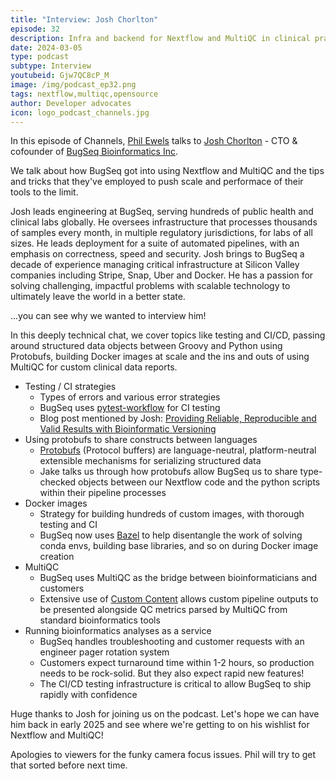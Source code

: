 ```yaml
---
title: "Interview: Josh Chorlton"
episode: 32
description: Infra and backend for Nextflow and MultiQC in clinical practice.
date: 2024-03-05
type: podcast
subtype: Interview
youtubeid: Gjw7QC8cP_M
image: /img/podcast_ep32.png
tags: nextflow,multiqc,opensource
author: Developer advocates
icon: logo_podcast_channels.jpg
---
```


In this episode of Channels, [Phil Ewels](https://twitter.com/tallphil) talks to [Josh Chorlton](https://joshchorlton.com/) - CTO & cofounder of [BugSeq Bioinformatics Inc](https://bugseq.com/).

We talk about how BugSeq got into using Nextflow and MultiQC and the tips and tricks that they've employed to push scale and performace of their tools to the limit.

<!-- end-archive-description -->

Josh leads engineering at BugSeq, serving hundreds of public health and clinical labs globally. He oversees infrastructure that processes thousands of samples every month, in multiple regulatory jurisdictions, for labs of all sizes. He leads deployment for a suite of automated pipelines, with an emphasis on correctness, speed and security. Josh brings to BugSeq a decade of experience managing critical infrastructure at Silicon Valley companies including Stripe, Snap, Uber and Docker. He has a passion for solving challenging, impactful problems with scalable technology to ultimately leave the world in a better state.

...you can see why we wanted to interview him!

In this deeply technical chat, we cover topics like testing and CI/CD, passing around structured data objects between Groovy and Python using Protobufs, building Docker images at scale and the ins and outs of using MultiQC for custom clinical data reports.

* Testing / CI strategies
    * Types of errors and various error strategies
    * BugSeq uses [pytest-workflow](https://pytest-workflow.readthedocs.io/en/stable/) for CI testing
    * Blog post mentioned by Josh: [Providing Reliable, Reproducible and Valid Results with Bioinformatic Versioning](https://docs.bugseq.com/blog/2023/11/15/providing-reliable-reproducible-and-valid-results-with-bioinformatic-versioning/)
* Using protobufs to share constructs between languages
    * [Protobufs](https://protobuf.dev/) (Protocol buffers) are language-neutral, platform-neutral extensible mechanisms for serializing structured data
    * Jake talks us through how protobufs allow BugSeq us to share type-checked objects between our Nextflow code and the python scripts within their pipeline processes
* Docker images
    * Strategy for building hundreds of custom images, with thorough testing and CI
    * BugSeq now uses [Bazel](https://bazel.build/) to help disentangle the work of solving conda envs, building base libraries, and so on during Docker image creation
* MultiQC
    * BugSeq uses MultiQC as the bridge between bioinformaticians and customers
    * Extensive use of [Custom Content](https://multiqc.info/docs/custom_content/) allows custom pipeline outputs to be presented alongside QC metrics parsed by MultiQC from standard bioinformatics tools
* Running bioinformatics analyses as a service
    * BugSeq handles troubleshooting and customer requests with an engineer pager rotation system
    * Customers expect turnaround time within 1-2 hours, so production needs to be rock-solid. But they also expect rapid new features!
    * The CI/CD testing infrastructure is critical to allow BugSeq to ship rapidly with confidence

Huge thanks to Josh for joining us on the podcast. Let's hope we can have him back in early 2025 and see where we're getting to on his wishlist for Nextflow and MultiQC!

Apologies to viewers for the funky camera focus issues. Phil will try to get that sorted before next time.
